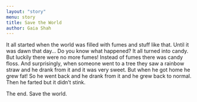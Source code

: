 ```yaml
---
layout: "story"
menu: story
title: Save the World
author: Gaia Shah
---
```


It all started when the world was filled with fumes and stuff like that. 
Until it was dawn that day… 
Do you know what happened? 
It all turned into candy. 
But luckily there were no more fumes! Instead of fumes there was candy floss. 
And surprisingly, when someone went to a tree they saw a rainbow straw and he drank from it and it was very sweet. 
But when he got home he grew fat! 
So he went back and he drank from it and he grew back to normal. 
Then he farted but it didn’t stink. 

The end.
Save the world.
